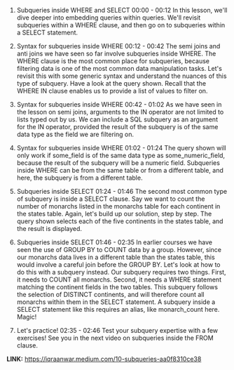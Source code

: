1. Subqueries inside WHERE and SELECT
00:00 - 00:12
In this lesson, we'll dive deeper into embedding queries within queries. We'll revisit subqueries within a WHERE clause, and then go on to subqueries within a SELECT statement.

2. Syntax for subqueries inside WHERE
00:12 - 00:42
The semi joins and anti joins we have seen so far involve subqueries inside WHERE. The WHERE clause is the most common place for subqueries, because filtering data is one of the most common data manipulation tasks. Let's revisit this with some generic syntax and understand the nuances of this type of subquery. Have a look at the query shown. Recall that the WHERE IN clause enables us to provide a list of values to filter on.

3. Syntax for subqueries inside WHERE
00:42 - 01:02
As we have seen in the lesson on semi joins, arguments to the IN operator are not limited to lists typed out by us. We can include a SQL subquery as an argument for the IN operator, provided the result of the subquery is of the same data type as the field we are filtering on.

4. Syntax for subqueries inside WHERE
01:02 - 01:24
The query shown will only work if some_field is of the same data type as some_numeric_field, because the result of the subquery will be a numeric field. Subqueries inside WHERE can be from the same table or from a different table, and here, the subquery is from a different table.

5. Subqueries inside SELECT
01:24 - 01:46
The second most common type of subquery is inside a SELECT clause. Say we want to count the number of monarchs listed in the monarchs table for each continent in the states table. Again, let's build up our solution, step by step. The query shown selects each of the five continents in the states table, and the result is displayed.

6. Subqueries inside SELECT
01:46 - 02:35
In earlier courses we have seen the use of GROUP BY to COUNT data by a group. However, since our monarchs data lives in a different table than the states table, this would involve a careful join before the GROUP BY. Let's look at how to do this with a subquery instead. Our subquery requires two things. First, it needs to COUNT all monarchs. Second, it needs a WHERE statement matching the continent fields in the two tables. This subquery follows the selection of DISTINCT continents, and will therefore count all monarchs within them in the SELECT statement. A subquery inside a SELECT statement like this requires an alias, like monarch_count here. Magic!

7. Let's practice!
02:35 - 02:46
Test your subquery expertise with a few exercises! See you in the next video on subqueries inside the FROM clause.

**LINK:** https://iqraanwar.medium.com/10-subqueries-aa0f8310ce38
